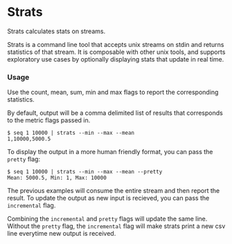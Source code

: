 Strats
======

Strats calculates stats on streams.


Strats is a command line tool that accepts unix streams on stdin and returns
statistics of that stream. It is composable with other unix tools, and supports
exploratory use cases by optionally displaying stats that update in real time.

### Usage

Use the count, mean, sum, min and max flags to report the corresponding statistics.

By default, output will be a comma delimited list of results that corresponds to
the metric flags passed in.

```
$ seq 1 10000 | strats --min --max --mean
1,10000,5000.5
```

To display the output in a more human friendly format, you can pass the `pretty`
flag:

```
$ seq 1 10000 | strats --min --max --mean --pretty
Mean: 5000.5, Min: 1, Max: 10000
```

The previous examples will consume the entire stream and then report the result.
To update the output as new input is recieved, you can pass the `incremental`
flag.

Combining the `incremental` and `pretty` flags will update the same line.
Without the `pretty` flag, the `incremental` flag will make strats print a new
csv line everytime new output is received.

